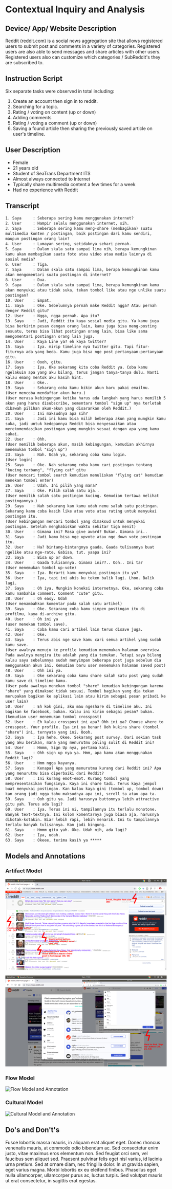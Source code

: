 # Contextual Inquiry and Analysis
## Device/ App/ Website Description
Reddit (reddit.com) is a social news aggregation site that allows registered users to submit post and comments in a variety of categories. Registered users are also able to send messages and share articles with other users. Registered users also can customize which categories / SubReddit's they are subscribed to.

## Instruction Script
Six separate tasks were observed in total including: 

1. Create an account then sign in to reddit.
2. Searching for a topic.
3. Rating / voting on content (up or down)
4. Adding comments
5. Rating / voting a comment (up or down)
6. Saving a found article then sharing the previously saved article on user's timeline.

## User Description
- Female
- 21 years old
- Student of SeaTrans Department ITS
- Almost always connected to Internet
- Typically share multimedia content a few times for a week
- Had no experience with Reddit

## Transcript
```text
1. Saya     : Seberapa sering kamu menggunakan internet?
2. User     : Hampir selalu menggunakan internet, sih.
3. Saya     : Seberapa sering kamu meng-share (membagikan) suatu multimedia konten / postingan, baik postingan dari kamu sendiri, maupun postingan orang lain?
4. User     : Lumayan sering, setidaknya sehari pernah.
5. Saya     : Dalam skala satu sampai lima nih, berapa kemungkinan kamu akan membagikan suatu foto atau video atau media lainnya di sosial media?
6. User     : Tiga.
7. Saya     : Dalam skala satu sampai lima, berapa kemungkinan kamu akan mengomentari suatu postingan di internet?
8. User     : Dua.
9. Saya     : Dalam skala satu sampai lima, berapa kemungkinan kamu akan menyukai atau tidak suka, tekan tombol like atau nge unlike suatu postingan?
10. User    : Empat.
11. Saya    : Oke. Sebelumnya pernah make Reddit ngga? Atau pernah denger Reddit gitu?
12. User    : Ngga, ngga pernah. Apa itu?
13. Saya    : Jadi, Reddit itu kaya sosial media gitu. Ya kamu juga bisa berkirim pesan dengan orang lain, kamu juga bisa meng-posting sesuatu, terus bisa lihat postingan orang lain, bisa like sama mengomentari postingan orang lain juga.
14. User    : Kaya Line ya? eh kaya twitter?
15. Saya    : Iya. mirip timeline nya twitter gitu. Tapi fitur-fiturnya ada yang beda. Kamu juga bisa nge post pertanyaan-pertanyaan gitu.
16. User    : Oooh, gitu.
17. Saya    : Iya. Oke sekarang kita coba Reddit ya. Coba kamu ngelakuin apa yang aku bilang, terus jangan tanya-tanya dulu. Nanti kalau emang mentok aku kasih hint.
18. User    : Oke..
19. Saya    : Sekarang coba kamu bikin akun baru pakai emailmu.
(User mencoba mendaftar akun baru.)
(User merasa kebingungan ketika harus ada langkah yang harus memilih 5 akun yang harus disubscribe, sementara tombol "sign up" nya terletak dibawah pilihan akun-akun yang disarankan oleh Reddit.)
20. User    : Ini maksudnya apa sih?
21. Saya    : Jadi ini kamu bisa milih beberapa akun yang mungkin kamu suka, jadi untuk kedepannya Reddit bisa menyesuaikan atau merekomendasikan postingan yang mungkin sesuai dengan apa yang kamu sukai.
22. User    : Ohh.
(User memilih beberapa akun, masih kebingungan, kemudian akhirnya menemukan tombol "sign up")
23. Saya    : Nah. Udah ya, sekarang coba kamu login.
(User login)
25. Saya    : Oke. Nah sekarang coba kamu cari postingan tentang "kucing terbang", "flying cat" gitu
(User mencari tombol search kemudian menuliskan "flying cat" kemudian menekan tombol enter) 
26. User    : Udah. Ini pilih yang mana?
27. Saya    : Oke. Pilih salah satu aja..
(User memilih salah satu postingan kucing. Kemudian tertawa melihat postingannya.)
29. Saya    : Nah sekarang kan kamu udah nemu salah satu postingan. Sekarang kamu coba kasih like atau vote atau rating untuk menyukai postingan itu.
(User kebingungan mencari tombol yang dimaksud untuk menyukai postingan. Setelah menghabiskan waktu sekitar tiga menit)
30. User    : Gimana ini? Masa give award? Bukan. Gimana ini..
31. Saya    : Jadi kamu bisa nge upvote atau nge down vote postingan itu.
32. User    : Ha? bintang-bintangnya gaada. Gaada tulisannya buat ngelike atau nge-rate. Gabisa, tut. yaapa ini?
33. Saya    : Bisa up or down.
34. User    : Gaada tulisannya. Gimana ini??.. Ooh.. Ini ta?
(User menemukan tombol up-vote)
35. Saya    : Iya. Berarti kamu menyukai postingan itu ya?
36. User    : Iya, tapi ini abis ku teken balik lagi. Lhoo. Balik lagi.
37. Saya    : Oh iya. Mungkin koneksi internetnya. Oke, sekarang coba kamu nambahin comment. Comment "cute" gitu.
38. User    : Oh easy. Udah
(User menambahkan komentar pada salah satu artikel)
39. Saya    : Oke. Sekarang coba kamu simpen postingan itu di profilmu, kaya di-archive gitu.  
40. User    : Oh ini ya
(user menekan tombol save).
41. Saya    : Coba kamu cari artikel lain terus disave juga.
42. User    : Oke.
43. Saya    : Terus abis nge save kamu cari semua artikel yang sudah kamu save.
(User awalnya menuju ke profile kemudian menemukan halaman overview. Pada awalnya mengira itu adalah yang dia temukan. Tetapi saya bilang kalau saya sebelumnya sudah menyimpan beberapa post juga sebelum dia menggunakan akun ini. Kemudian baru user menemukan halaman saved post)
48. User    : Ohh ini ya.
49. Saya    : Oke sekarang coba kamu share salah satu post yang sudah kamu save di timeline kamu.
(User pada awalnya menekan tombol "share" kemudian kebingungan karena "share" yang dimaksud tidak sesuai. Tombol bagikan yang dia tekan merupakan bagikan ke aplikasi lain atau kirim sebagai pesan pribadi ke user lain)
50. User    : Eh kok gini, aku mau ngeshare di timeline aku. Ini bagikan ke facebook, bukan. Kalau ini kirim sebagai pesan? bukan.
(kemudian user menemukan tombol crosspost)
52. User    : Eh kalau crosspost ini apa? Ohh ini ya? Choose where to crosspost. Your profile. Iya ini ya benar! Ooh kukira share (tombol "share") ini, ternyata yang ini. Oooh.
53. Saya    : Iya hehe. Okee. Sekarang post survey. Dari sekian task yang aku berikan, mana yang menurutmu paling sulit di Reddit ini?
54. User    : Hmmm, Sign Up nya, pertama kali.
55. Saya    : Ohh sign up nya ya. Hmm, apa kamu akan menggunakan Reddit lagi?
56. User    : Hmm ngga kayanya.
57. Saya    : Kenapa? Apa yang menurutmu kurang dari Reddit ini? Apa yang menurutmu bisa diperbaiki dari Reddit?
58. User    : Ini kurang emot-emot. Kurang tombol yang mempresentasikan fungsinya. Kaya ini share tadi. Terus kaya jempol buat menyukai postingan. Kan kalau kaya gini (tombol up, tombol down) kan orang jadi ngga tahu maksudnya apa ini, scroll ta atau apa ta.
59. Saya    : Ooh gitu ya. Jadi harusnya buttonnya lebih attractive gitu yah. Terus ada lagi?
60. User    : Iya. Terus ini ni, tampilannya itu terlalu monotone. Banyak text-textnya. Ini kolom komentarnya juga biasa aja, harusnya dikotak-kotakin. Biar lebih rapi, lebih menarik. Ini tu tampilannya terlalu banyak tulisannya. Kan jadi bingung. 
61. Saya    : Hmmm gitu yah. Oke. Udah nih, ada lagi?
62. User    : Iya, udah.
63. Saya    : Okeee, terima kasih ya *****

```

## Models and Annotations
### Artifact Model
![Artifact Model and Annotation](img/artifact1.png)


![Artifact Model and Annotation](img/artifact2.png)

### Flow Model
![Flow Model and Annotation](https://picsum.photos/400/300/?random)
### Cultural Model
![Cultural Model and Annotation](https://picsum.photos/400/300/?random)
## Do's and Don't's
Fusce lobortis massa mauris, in aliquam erat aliquet eget. Donec rhoncus venenatis mauris, at commodo odio bibendum ac. Sed consectetur enim justo, vitae maximus eros elementum non. Sed feugiat orci sem, vel faucibus sem aliquet sed. Praesent pulvinar felis eget nisl varius, id lacinia urna pretium. Sed at ornare diam, nec fringilla dolor. In ut gravida sapien, eget varius magna. Morbi lobortis ex eu eleifend finibus. Phasellus eget nulla ullamcorper, ullamcorper purus ac, luctus turpis. Sed volutpat mauris ut erat consectetur, in sagittis erat egestas.
